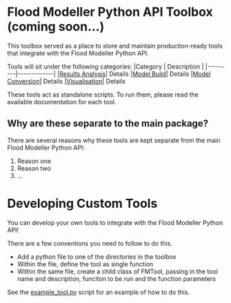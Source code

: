 # Flood Modeller Python API Toolbox (coming soon...)
This toolbox served as a place to store and maintain production-ready tools that integrate with the Flood Modeller Python API.

Tools will sit under the following categories:
|Category | Description |
|---------|-------------|
|[Results Analysis](https://github.com/People-Places-Solutions/floodmodeller-api/tree/main/toolbox/ResultsAnalysis)| Details
|[Model Build](https://github.com/People-Places-Solutions/floodmodeller-api/tree/main/toolbox/ModelBuild)| Details
|[Model Conversion](https://github.com/People-Places-Solutions/floodmodeller-api/tree/main/toolbox/ModelConversion)| Details
|[Visualisation](https://github.com/People-Places-Solutions/floodmodeller-api/tree/main/toolbox/Visualisation)| Details

These tools act as standalone scripts. To run them, please read the available documentation for each tool. 

## Why are these separate to the main package?
There are several reasons why these tools are kept separate from the main Flood Modeller Python API:
1. Reason one
2. Reason two
3. ...

# Developing Custom Tools
You can develop your own tools to integrate with the Flood Modeller Python API!

There are a few conventions you need to follow to do this.
- Add a python file to one of the directories in the toolbox
- Within the file, define the tool as single function
- Within the same file, create a child class of FMTool, passing in the tool name and description, funciton to be run and the function parameters

See the [example_tool.py](example_tool.py) script for an example of how to do this.
